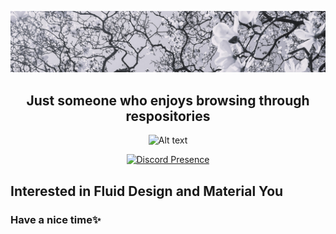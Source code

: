 <p align="center">
  <a href="https://note.com/uremy" target="_blank" rel="noreferrer"><img src="https://github.com/Uremy/Uremy/blob/73e1ede0a73ae415bf76f8296dbf0ca63ced0559/AOT.jpg" alt="my banner"></a>
</p>

<h2 align="center">
Just someone who enjoys browsing through respositories
</h2>

<p align="center">
<img title="a title" alt="Alt text" src="https://ziadoua.github.io/m3-Markdown-Badges/badges/Discord/discord3.svg">
</h2>


<div align="center">
  
[![Discord Presence](https://lanyard.cnrad.dev/api/721947453406052353)](https://discord.com/users/721947453406052353)

</div>

## Interested in Fluid Design and Material You
<h3>Have a nice time✨</h3>
